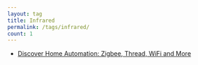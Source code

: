 ```yaml
---
layout: tag
title: Infrared
permalink: /tags/infrared/
count: 1
---
```


- [Discover Home Automation: Zigbee, Thread, WiFi and More](https://www.danielmartingonzalez.com/en/introduction-physical-network-protocols/)
